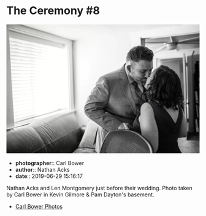 # The Ceremony #8

![Nathan Acks and Len Montgomery just before their wedding](assets/2019-06-29-set-1-the-ceremony-08.webp)

* **photographer**:: Carl Bower  
* **author**:: Nathan Acks  
* **date**:: 2019-06-29 15:16:17

Nathan Acks and Len Montgomery just before their wedding. Photo taken by Carl Bower in Kevin Gilmore & Pam Dayton's basement.

* [Carl Bower Photos](https://carlbowerphotos.com)

